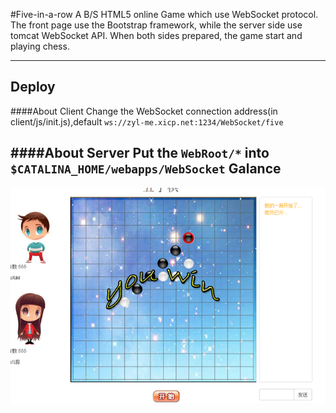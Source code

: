 #Five-in-a-row
A B/S HTML5 online Game which use WebSocket protocol. The front page use the Bootstrap framework, while the server side use tomcat WebSocket API. When both sides prepared, the game start and playing chess.

-----
Deploy
-------
####About Client
Change the WebSocket connection address(in client/js/init.js),default `ws://zyl-me.xicp.net:1234/WebSocket/five`

####About Server
Put the `WebRoot/*` into `$CATALINA_HOME/webapps/WebSocket`
Galance
---
![no img here](img.png "win")